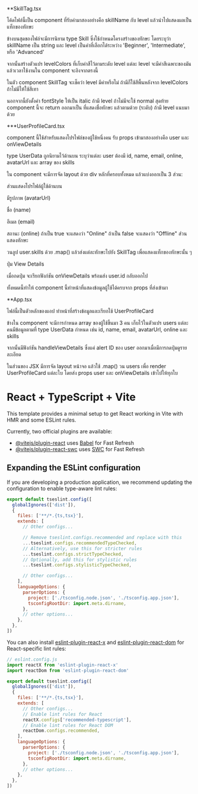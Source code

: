 **SkillTag.tsx

โค้ดไฟล์นี้เป็น component ที่รับค่ามาสองอย่างคือ skillName กับ level แล้วนำไปแสดงผลเป็นแท็กของทักษะ

ข้างบนสุดของไฟล์จะมีการนิยาม type Skill ซึ่งใช้กำหนดโครงสร้างของทักษะ โดยระบุว่า skillName เป็น string และ level เป็นค่าที่เลือกได้ระหว่าง 'Beginner', 'Intermediate', หรือ 'Advanced'

จากนั้นสร้างตัวแปร levelColors ที่เก็บค่าสีไว้ตามระดับ level
แต่ละ level จะมีค่าสีเฉพาะของมัน แล้วเวลาใช้งานใน component จะอิงจากตรงนี้

ในตัว component SkillTag จะเช็คว่า level มีค่าหรือไม่ ถ้ามีก็ใช้สีพื้นหลังจาก levelColors ถ้าไม่มีให้ใช้สีเทา

นอกจากนี้ยังตั้งค่า fontStyle ให้เป็น italic ถ้ามี level ถ้าไม่มีจะใช้ normal
สุดท้าย component นี้จะ return ออกมาเป็น <span> ที่แสดงชื่อทักษะ แล้วตามด้วย (ระดับ) ถ้ามี level แนบมาด้วย

***UserProfileCard.tsx

component นี้ใช้สำหรับแสดงโปรไฟล์ของผู้ใช้หนึ่งคน รับ props เข้ามาสองอย่างคือ user และ onViewDetails

type UserData ถูกนิยามไว้ด้านบน ระบุว่าแต่ละ user ต้องมี id, name, email, online, avatarUrl และ array ของ skills

ใน component จะมีการจัด layout ด้วย div หลักที่ครอบทั้งหมด แล้วแบ่งออกเป็น 3 ส่วน:

ส่วนแสดงโปรไฟล์ผู้ใช้ด้านบน

มีรูปภาพ (avatarUrl)

ชื่อ (name)

อีเมล (email)

สถานะ (online) ถ้าเป็น true จะแสดงว่า "Online" ถ้าเป็น false จะแสดงว่า "Offline" ส่วนแสดงทักษะ

วนลูป user.skills ด้วย .map() แล้วส่งแต่ละทักษะไปยัง SkillTag เพื่อแสดงแท็กของทักษะนั้น ๆ

ปุ่ม View Details

เมื่อกดปุ่ม จะเรียกฟังก์ชัน onViewDetails พร้อมส่ง user.id กลับออกไป

ทั้งหมดนี้ทำให้ component นี้ทำหน้าที่แสดงข้อมูลผู้ใช้ได้ครบจาก props ที่ส่งเข้ามา



**App.tsx

ไฟล์นี้เป็นตัวหลักของแอป ทำหน้าที่สร้างข้อมูลและเรียกใช้ UserProfileCard

ข้างใน component จะมีการกำหนด array ของผู้ใช้ขึ้นมา 3 คน เก็บไว้ในตัวแปร users
แต่ละคนมีข้อมูลตามที่ type UserData กำหนด เช่น id, name, email, avatarUrl, online และ skills

จากนั้นมีฟังก์ชัน handleViewDetails ซึ่งแค่ alert ID ของ user ออกมาเมื่อมีการกดปุ่มดูรายละเอียด

ในส่วนของ JSX มีการจัด layout หน้าจอ แล้วใช้ .map() วน users เพื่อ render UserProfileCard แต่ละใบ โดยส่ง props user และ onViewDetails เข้าไปให้ทุกใบ













# React + TypeScript + Vite

This template provides a minimal setup to get React working in Vite with HMR and some ESLint rules.

Currently, two official plugins are available:

- [@vitejs/plugin-react](https://github.com/vitejs/vite-plugin-react/blob/main/packages/plugin-react) uses [Babel](https://babeljs.io/) for Fast Refresh
- [@vitejs/plugin-react-swc](https://github.com/vitejs/vite-plugin-react/blob/main/packages/plugin-react-swc) uses [SWC](https://swc.rs/) for Fast Refresh

## Expanding the ESLint configuration

If you are developing a production application, we recommend updating the configuration to enable type-aware lint rules:

```js
export default tseslint.config([
  globalIgnores(['dist']),
  {
    files: ['**/*.{ts,tsx}'],
    extends: [
      // Other configs...

      // Remove tseslint.configs.recommended and replace with this
      ...tseslint.configs.recommendedTypeChecked,
      // Alternatively, use this for stricter rules
      ...tseslint.configs.strictTypeChecked,
      // Optionally, add this for stylistic rules
      ...tseslint.configs.stylisticTypeChecked,

      // Other configs...
    ],
    languageOptions: {
      parserOptions: {
        project: ['./tsconfig.node.json', './tsconfig.app.json'],
        tsconfigRootDir: import.meta.dirname,
      },
      // other options...
    },
  },
])
```

You can also install [eslint-plugin-react-x](https://github.com/Rel1cx/eslint-react/tree/main/packages/plugins/eslint-plugin-react-x) and [eslint-plugin-react-dom](https://github.com/Rel1cx/eslint-react/tree/main/packages/plugins/eslint-plugin-react-dom) for React-specific lint rules:

```js
// eslint.config.js
import reactX from 'eslint-plugin-react-x'
import reactDom from 'eslint-plugin-react-dom'

export default tseslint.config([
  globalIgnores(['dist']),
  {
    files: ['**/*.{ts,tsx}'],
    extends: [
      // Other configs...
      // Enable lint rules for React
      reactX.configs['recommended-typescript'],
      // Enable lint rules for React DOM
      reactDom.configs.recommended,
    ],
    languageOptions: {
      parserOptions: {
        project: ['./tsconfig.node.json', './tsconfig.app.json'],
        tsconfigRootDir: import.meta.dirname,
      },
      // other options...
    },
  },
])
```
